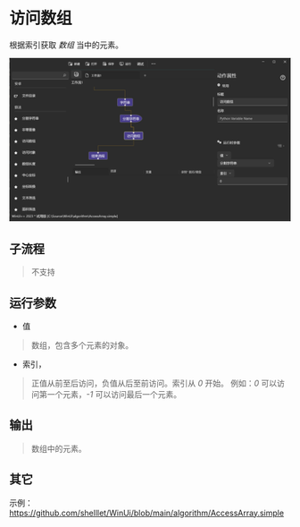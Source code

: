 # 访问数组
根据索引获取 *数组* 当中的元素。

![AccessArray](./images/06.png ':size=90%')

## 子流程

> 不支持

## 运行参数

* 值
> 数组，包含多个元素的对象。

* 索引，
> 正值从前至后访问，负值从后至前访问。索引从 *0* 开始。 例如：*0* 可以访问第一个元素，*-1* 可以访问最后一个元素。

## 输出

> 数组中的元素。



## 其它

示例：https://github.com/shelllet/WinUi/blob/main/algorithm/AccessArray.simple

